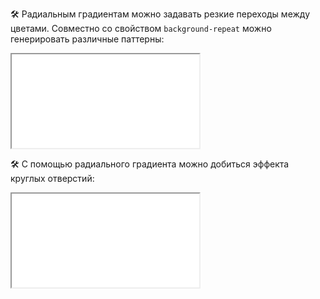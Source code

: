 🛠 Радиальным градиентам можно задавать резкие переходы между цветами. Совместно со свойством `background-repeat` можно генерировать различные паттерны:

<iframe title="Паттерн при помощи радиального градиента" src="../demos/pattern.html"></iframe>

🛠 С помощью радиального градиента можно добиться эффекта круглых отверстий:

<iframe title="Фон с отверстиями" src="../demos/holes.html"></iframe>
